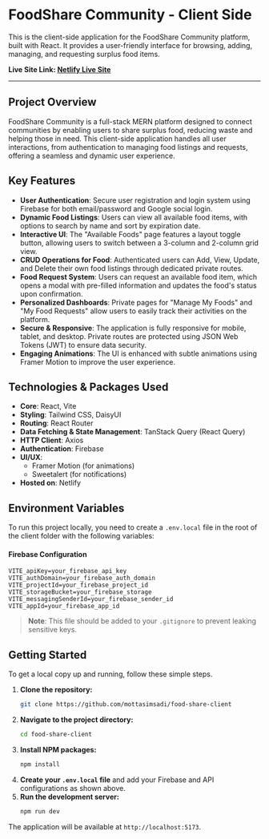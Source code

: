 # FoodShare Community - Client Side

This is the client-side application for the FoodShare Community platform, built with React. It provides a user-friendly interface for browsing, adding, managing, and requesting surplus food items.

**Live Site Link: [Netlify Live Site](https://food-share-hub.netlify.app/)**

---

## Project Overview

FoodShare Community is a full-stack MERN platform designed to connect communities by enabling users to share surplus food, reducing waste and helping those in need. This client-side application handles all user interactions, from authentication to managing food listings and requests, offering a seamless and dynamic user experience.

## Key Features

-   **User Authentication**: Secure user registration and login system using Firebase for both email/password and Google social login.
-   **Dynamic Food Listings**: Users can view all available food items, with options to search by name and sort by expiration date.
-   **Interactive UI**: The "Available Foods" page features a layout toggle button, allowing users to switch between a 3-column and 2-column grid view.
-   **CRUD Operations for Food**: Authenticated users can Add, View, Update, and Delete their own food listings through dedicated private routes.
-   **Food Request System**: Users can request an available food item, which opens a modal with pre-filled information and updates the food's status upon confirmation.
-   **Personalized Dashboards**: Private pages for "Manage My Foods" and "My Food Requests" allow users to easily track their activities on the platform.
-   **Secure & Responsive**: The application is fully responsive for mobile, tablet, and desktop. Private routes are protected using JSON Web Tokens (JWT) to ensure data security.
-   **Engaging Animations**: The UI is enhanced with subtle animations using Framer Motion to improve the user experience.

## Technologies & Packages Used

-   **Core**: React, Vite
-   **Styling**: Tailwind CSS, DaisyUI
-   **Routing**: React Router
-   **Data Fetching & State Management**: TanStack Query (React Query)
-   **HTTP Client**: Axios
-   **Authentication**: Firebase
-   **UI/UX**:
    -   Framer Motion (for animations)
    -   Sweetalert (for notifications)
-   **Hosted on**: Netlify

## Environment Variables

To run this project locally, you need to create a `.env.local` file in the root of the client folder with the following variables:

#### Firebase Configuration

```
VITE_apiKey=your_firebase_api_key
VITE_authDomain=your_firebase_auth_domain
VITE_projectId=your_firebase_project_id
VITE_storageBucket=your_firebase_storage
VITE_messagingSenderId=your_firebase_sender_id
VITE_appId=your_firebase_app_id
```
> **Note**: This file should be added to your `.gitignore` to prevent leaking sensitive keys.

## Getting Started

To get a local copy up and running, follow these simple steps.

1.  **Clone the repository:**
    ```sh
    git clone https://github.com/mottasimsadi/food-share-client
    ```
2.  **Navigate to the project directory:**
    ```sh
    cd food-share-client
    ```
3.  **Install NPM packages:**
    ```sh
    npm install
    ```
4.  **Create your `.env.local` file** and add your Firebase and API configurations as shown above.
5.  **Run the development server:**
    ```sh
    npm run dev
    ```
The application will be available at `http://localhost:5173`.
